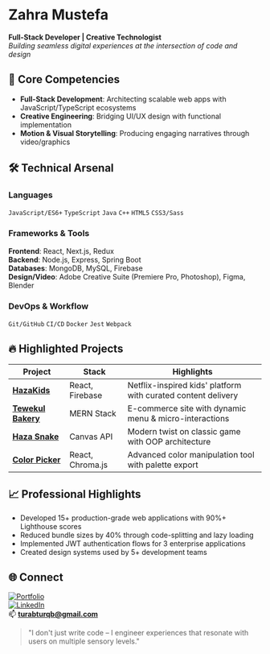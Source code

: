 # Zahra Mustefa  
**Full-Stack Developer | Creative Technologist**  
*Building seamless digital experiences at the intersection of code and design*

## 🚀 Core Competencies  
- **Full-Stack Development**: Architecting scalable web apps with JavaScript/TypeScript ecosystems  
- **Creative Engineering**: Bridging UI/UX design with functional implementation  
- **Motion & Visual Storytelling**: Producing engaging narratives through video/graphics  

## 🛠️ Technical Arsenal  
### **Languages**  
`JavaScript/ES6+` `TypeScript` `Java` `C++` `HTML5` `CSS3/Sass`  

### **Frameworks & Tools**  
**Frontend**: React, Next.js, Redux  
**Backend**: Node.js, Express, Spring Boot  
**Databases**: MongoDB, MySQL, Firebase  
**Design/Video**: Adobe Creative Suite (Premiere Pro, Photoshop), Figma, Blender  

### **DevOps & Workflow**  
`Git/GitHub` `CI/CD` `Docker` `Jest` `Webpack`  

## 🔥 Highlighted Projects  
| Project | Stack | Highlights |  
|---------|-------|------------|  
| **[HazaKids](http://hazakids.netlify.app)** | React, Firebase | Netflix-inspired kids' platform with curated content delivery |  
| **[Tewekul Bakery](https://tewekul-bakery.netlify.app)** | MERN Stack | E-commerce site with dynamic menu & micro-interactions |  
| **[Haza Snake](http://haza-snake-game.netlify.app)** | Canvas API | Modern twist on classic game with OOP architecture |  
| **[Color Picker](http://haza-color-picker.netlify.app)** | React, Chroma.js | Advanced color manipulation tool with palette export |  

## 📈 Professional Highlights  
- Developed 15+ production-grade web applications with 90%+ Lighthouse scores  
- Reduced bundle sizes by 40% through code-splitting and lazy loading  
- Implemented JWT authentication flows for 3 enterprise applications  
- Created design systems used by 5+ development teams  

## 🌐 Connect  
[![Portfolio](https://img.shields.io/badge/Portfolio-000000?style=for-the-badge)](https://zahra-mustefa.netlify.app)  
[![LinkedIn](https://img.shields.io/badge/LinkedIn-0077B5?style=for-the-badge)](https://www.linkedin.com/in/zahra-mustefa-035196330)  
📫 **turabturqb@gmail.com**  

> "I don't just write code – I engineer experiences that resonate with users on multiple sensory levels."
